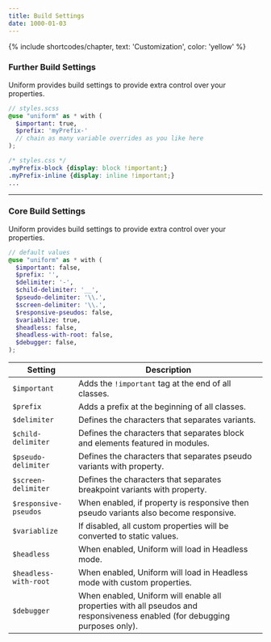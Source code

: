 ```yaml
---
title: Build Settings
date: 1000-01-03
---
```


{% include shortcodes/chapter, text: 'Customization', color: 'yellow' %}

### Further Build Settings

Uniform provides build settings to provide extra control over your properties.

```scss
// styles.scss
@use "uniform" as * with (
  $important: true,
  $prefix: 'myPrefix-'
  // chain as many variable overrides as you like here
);
```

```css
/* styles.css */
.myPrefix-block {display: block !important;}
.myPrefix-inline {display: inline !important;}
...
```


---


### Core Build Settings

Uniform provides build settings to provide extra control over your properties.

```scss
// default values
@use "uniform" as * with (
  $important: false,
  $prefix: '',
  $delimiter: '-',
  $child-delimiter: '__',
  $pseudo-delimiter: '\\.',
  $screen-delimiter: '\\.',
  $responsive-pseudos: false,
  $variablize: true,
  $headless: false,
  $headless-with-root: false,
  $debugger: false,
);
```

<div class="mb-10"></div>

<table class="table leading-7">
  <thead class="uppercase font-xs font-600 tracking-1 text-black">
    <tr>
      <th>
        Setting
      </th>
      <th>
        Description
      </th>
    </tr>
  </thead>
  <tbody class="font-sm">
    <tr>
      <td class="font-xs md.font-sm color-teal-700 align-top whitespace-nowrap"><code>$important</code></td>
      <td>Adds the <code class="color-blue-500">!important</code> tag at the end of all classes.</td>
    </tr>
    <tr>
      <td class="font-xs md.font-sm color-teal-700 align-top whitespace-nowrap"><code>$prefix</code></td>
      <td>Adds a prefix at the beginning of all classes.</td>
    </tr>
    <tr>
      <td class="font-xs md.font-sm color-teal-700 align-top whitespace-nowrap"><code>$delimiter</code></td>
      <td>Defines the characters that separates variants.</td>
    </tr>
    <tr>
      <td class="font-xs md.font-sm color-teal-700 align-top whitespace-nowrap"><code>$child-delimiter</code></td>
      <td>Defines the characters that separates block and elements featured in modules.</td>
    </tr>
    <tr>
      <td class="font-xs md.font-sm color-teal-700 align-top whitespace-nowrap"><code>$pseudo-delimiter</code></td>
      <td>Defines the characters that separates pseudo variants with property.</td>
    </tr>
    <tr>
      <td class="font-xs md.font-sm color-teal-700 align-top whitespace-nowrap"><code>$screen-delimiter</code></td>
      <td>Defines the characters that separates breakpoint variants with property.</td>
    </tr>
    <tr>
      <td class="font-xs md.font-sm color-teal-700 align-top whitespace-nowrap"><code>$responsive-pseudos</code></td>
      <td>When enabled, if property is responsive then pseudo variants also become responsive.</td>
    </tr>
    <tr>
      <td class="font-xs md.font-sm color-teal-700 align-top whitespace-nowrap"><code>$variablize</code></td>
      <td>If disabled, all custom properties will be converted to static values.</td>
    </tr>
    <tr>
      <td class="font-xs md.font-sm color-teal-700 align-top whitespace-nowrap"><code>$headless</code></td>
      <td>When enabled, Uniform will load in Headless mode.</td>
    </tr>
    <tr>
      <td class="font-xs md.font-sm color-teal-700 align-top whitespace-nowrap"><code>$headless-with-root</code></td>
      <td>When enabled, Uniform will load in Headless mode with custom properties.</td>
    </tr>
    <tr>
      <td class="font-xs md.font-sm color-teal-700 align-top whitespace-nowrap"><code>$debugger</code></td>
      <td>When enabled, Uniform will enable all properties with all pseudos and responsiveness enabled (for debugging purposes only).</td>
    </tr>
  </tbody>
</table>

